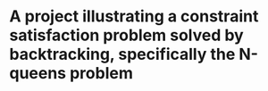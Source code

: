 # A project illustrating a constraint satisfaction problem solved by backtracking, specifically the N-queens problem
